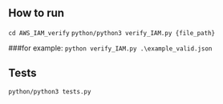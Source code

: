 ## How to run
```cd AWS_IAM_verify```
```python/python3 verify_IAM.py {file_path}```

###for example:
```python verify_IAM.py .\example_valid.json```

## Tests
```python/python3 tests.py```

